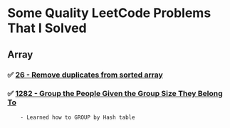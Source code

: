 # Some Quality LeetCode Problems That I Solved

## Array

### ✅ [26 - Remove duplicates from sorted array](https://github.com/anisurrahman072/leetcode-submissions/blob/master/src/Array/26_remove-duplicates-from-sorted-array/readme.md)

### ✅ [1282 - Group the People Given the Group Size They Belong To](https://github.com/anisurrahman072/leetcode-submissions/blob/master/src/Array/1282-group-the-people-given-the-group-size-they-belong-to/readme.md)

        - Learned how to GROUP by Hash table

